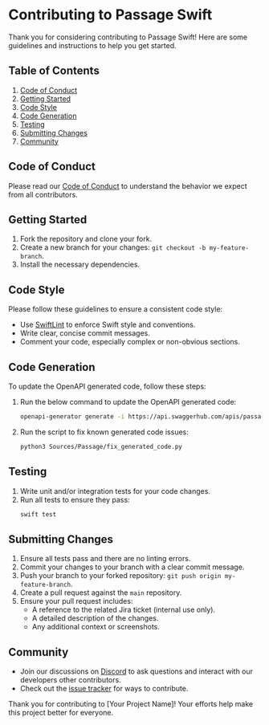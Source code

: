 # Contributing to Passage Swift

Thank you for considering contributing to Passage Swift! Here are some guidelines and instructions to help you get started.

## Table of Contents

1. [Code of Conduct](#code-of-conduct)
2. [Getting Started](#getting-started)
3. [Code Style](#code-style)
4. [Code Generation](#code-generation)
5. [Testing](#testing)
6. [Submitting Changes](#submitting-changes)
7. [Community](#community)

## Code of Conduct

Please read our [Code of Conduct](CODE-OF-CONDUCT.md) to understand the behavior we expect from all contributors.

## Getting Started

1. Fork the repository and clone your fork.
2. Create a new branch for your changes: `git checkout -b my-feature-branch`.
3. Install the necessary dependencies.

## Code Style

Please follow these guidelines to ensure a consistent code style:

- Use [SwiftLint](https://github.com/realm/SwiftLint) to enforce Swift style and conventions.
- Write clear, concise commit messages.
- Comment your code, especially complex or non-obvious sections.

## Code Generation

To update the OpenAPI generated code, follow these steps:

1. Run the below command to update the OpenAPI generated code:
    ```sh
    openapi-generator generate -i https://api.swaggerhub.com/apis/passage/passage-auth-api/1 -g swift5 --additional-properties=responseAs=AsyncAwait -o Sources/Passage/generated
    ```

2. Run the script to fix known generated code issues:
    ```sh
    python3 Sources/Passage/fix_generated_code.py
    ```

## Testing

1. Write unit and/or integration tests for your code changes.
2. Run all tests to ensure they pass:
    ```sh
    swift test
    ```

## Submitting Changes

1. Ensure all tests pass and there are no linting errors.
2. Commit your changes to your branch with a clear commit message.
3. Push your branch to your forked repository: `git push origin my-feature-branch`.
4. Create a pull request against the `main` repository.
5. Ensure your pull request includes:
   - A reference to the related Jira ticket (internal use only).
   - A detailed description of the changes.
   - Any additional context or screenshots.

## Community

- Join our discussions on [Discord](https://discord.com/invite/445QpyEDXh) to ask questions and interact with our developers other contributors.
- Check out the [issue tracker](https://github.com/passageidentity/passage-swift/issues) for ways to contribute.

Thank you for contributing to [Your Project Name]! Your efforts help make this project better for everyone.
